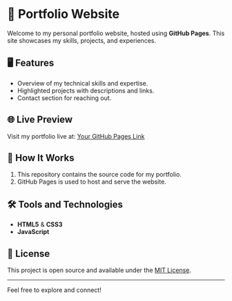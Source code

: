 # 🌟 Portfolio Website

Welcome to my personal portfolio website, hosted using **GitHub Pages**. This site showcases my skills, projects, and experiences.

## 🖥️ Features
- Overview of my technical skills and expertise.
- Highlighted projects with descriptions and links.
- Contact section for reaching out.

## 🌐 Live Preview
Visit my portfolio live at: [Your GitHub Pages Link](https://maheshwariborade.github.io/My-Portfolio/)

## 🚀 How It Works
1. This repository contains the source code for my portfolio.
2. GitHub Pages is used to host and serve the website.

## 🛠️ Tools and Technologies
- **HTML5** & **CSS3**
- **JavaScript**

## 📝 License
This project is open source and available under the [MIT License](LICENSE).

---

Feel free to explore and connect!
